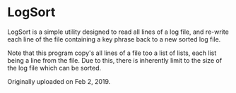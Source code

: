 # LogSort

LogSort is a simple utility designed to read all lines of a log file, and
re-write each line of the file containing a key phrase back to a new sorted
log file. 

Note that this program copy's all lines of a file too a list of lists, each list
being a line from the file. Due to this, there is inherently limit to the size of 
the log file which can be sorted.

Originally uploaded on Feb 2, 2019.
